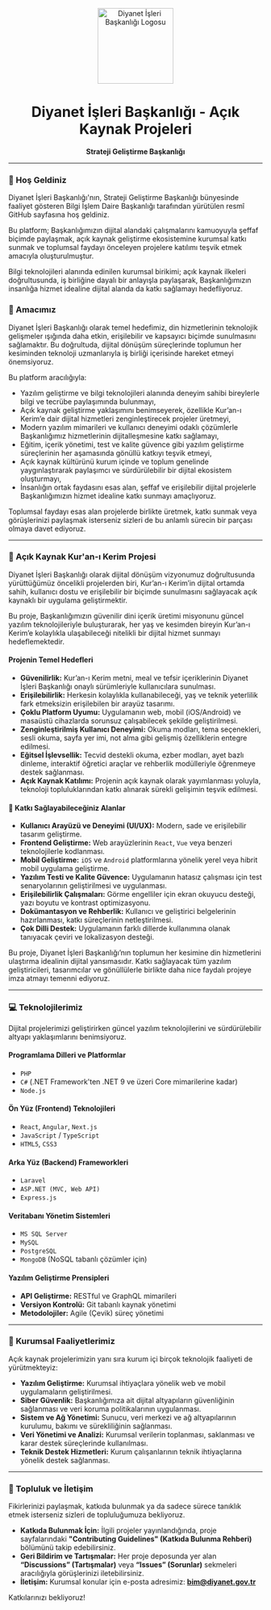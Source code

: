 <p align="center">
  <img src="https://upload.wikimedia.org/wikipedia/commons/4/4c/Diyanet_%C4%B0%C5%9Fleri_Ba%C5%9Fkanl%C4%B1%C4%9F%C4%B1_logo.svg" alt="Diyanet İşleri Başkanlığı Logosu" width="150"/>
</p>

<h1 align="center">Diyanet İşleri Başkanlığı - Açık Kaynak Projeleri</h1>
<p align="center">
  <strong>Strateji Geliştirme Başkanlığı</strong>
</p>

---

### 👋 Hoş Geldiniz

Diyanet İşleri Başkanlığı'nın, Strateji Geliştirme Başkanlığı bünyesinde faaliyet gösteren Bilgi İşlem Daire Başkanlığı tarafından yürütülen resmî GitHub sayfasına hoş geldiniz.

Bu platform; Başkanlığımızın dijital alandaki çalışmalarını kamuoyuyla şeffaf biçimde paylaşmak, açık kaynak geliştirme ekosistemine kurumsal katkı sunmak ve toplumsal faydayı önceleyen projelere katılımı teşvik etmek amacıyla oluşturulmuştur.

Bilgi teknolojileri alanında edinilen kurumsal birikimi; açık kaynak ilkeleri doğrultusunda, iş birliğine dayalı bir anlayışla paylaşarak, Başkanlığımızın insanlığa hizmet idealine dijital alanda da katkı sağlamayı hedefliyoruz.

### 🎯 Amacımız

Diyanet İşleri Başkanlığı olarak temel hedefimiz, din hizmetlerinin teknolojik gelişmeler ışığında daha etkin, erişilebilir ve kapsayıcı biçimde sunulmasını sağlamaktır. Bu doğrultuda, dijital dönüşüm süreçlerinde toplumun her kesiminden teknoloji uzmanlarıyla iş birliği içerisinde hareket etmeyi önemsiyoruz.

Bu platform aracılığıyla:
*   Yazılım geliştirme ve bilgi teknolojileri alanında deneyim sahibi bireylerle bilgi ve tecrübe paylaşımında bulunmayı,
*   Açık kaynak geliştirme yaklaşımını benimseyerek, özellikle Kur’an-ı Kerim’e dair dijital hizmetleri zenginleştirecek projeler üretmeyi,
*   Modern yazılım mimarileri ve kullanıcı deneyimi odaklı çözümlerle Başkanlığımız hizmetlerinin dijitalleşmesine katkı sağlamayı,
*   Eğitim, içerik yönetimi, test ve kalite güvence gibi yazılım geliştirme süreçlerinin her aşamasında gönüllü katkıyı teşvik etmeyi,
*   Açık kaynak kültürünü kurum içinde ve toplum genelinde yaygınlaştırarak paylaşımcı ve sürdürülebilir bir dijital ekosistem oluşturmayı,
*   İnsanlığın ortak faydasını esas alan, şeffaf ve erişilebilir dijital projelerle Başkanlığımızın hizmet idealine katkı sunmayı amaçlıyoruz.

Toplumsal faydayı esas alan projelerde birlikte üretmek, katkı sunmak veya görüşlerinizi paylaşmak isterseniz sizleri de bu anlamlı sürecin bir parçası olmaya davet ediyoruz.

---

### 📖 Açık Kaynak Kur'an-ı Kerim Projesi

Diyanet İşleri Başkanlığı olarak dijital dönüşüm vizyonumuz doğrultusunda yürüttüğümüz öncelikli projelerden biri, Kur’an-ı Kerim’in dijital ortamda sahih, kullanıcı dostu ve erişilebilir bir biçimde sunulmasını sağlayacak açık kaynaklı bir uygulama geliştirmektir.

Bu proje, Başkanlığımızın güvenilir dini içerik üretimi misyonunu güncel yazılım teknolojileriyle buluşturarak, her yaş ve kesimden bireyin Kur’an-ı Kerim’e kolaylıkla ulaşabileceği nitelikli bir dijital hizmet sunmayı hedeflemektedir.

#### Projenin Temel Hedefleri
*   **Güvenilirlik:** Kur’an-ı Kerim metni, meal ve tefsir içeriklerinin Diyanet İşleri Başkanlığı onaylı sürümleriyle kullanıcılara sunulması.
*   **Erişilebilirlik:** Herkesin kolaylıkla kullanabileceği, yaş ve teknik yeterlilik fark etmeksizin erişilebilen bir arayüz tasarımı.
*   **Çoklu Platform Uyumu:** Uygulamanın web, mobil (iOS/Android) ve masaüstü cihazlarda sorunsuz çalışabilecek şekilde geliştirilmesi.
*   **Zenginleştirilmiş Kullanıcı Deneyimi:** Okuma modları, tema seçenekleri, sesli okuma, sayfa yer imi, not alma gibi gelişmiş özelliklerin entegre edilmesi.
*   **Eğitsel İşlevsellik:** Tecvid destekli okuma, ezber modları, ayet bazlı dinleme, interaktif öğretici araçlar ve rehberlik modülleriyle öğrenmeye destek sağlanması.
*   **Açık Kaynak Katılımı:** Projenin açık kaynak olarak yayımlanması yoluyla, teknoloji topluluklarından katkı alınarak sürekli gelişimin teşvik edilmesi.

#### 🤝 Katkı Sağlayabileceğiniz Alanlar
*   **Kullanıcı Arayüzü ve Deneyimi (UI/UX):** Modern, sade ve erişilebilir tasarım geliştirme.
*   **Frontend Geliştirme:** Web arayüzlerinin `React`, `Vue` veya benzeri teknolojilerle kodlanması.
*   **Mobil Geliştirme:** `iOS` ve `Android` platformlarına yönelik yerel veya hibrit mobil uygulama geliştirme.
*   **Yazılım Testi ve Kalite Güvence:** Uygulamanın hatasız çalışması için test senaryolarının geliştirilmesi ve uygulanması.
*   **Erişilebilirlik Çalışmaları:** Görme engelliler için ekran okuyucu desteği, yazı boyutu ve kontrast optimizasyonu.
*   **Dokümantasyon ve Rehberlik:** Kullanıcı ve geliştirici belgelerinin hazırlanması, katkı süreçlerinin netleştirilmesi.
*   **Çok Dilli Destek:** Uygulamanın farklı dillerde kullanımına olanak tanıyacak çeviri ve lokalizasyon desteği.

Bu proje, Diyanet İşleri Başkanlığı’nın toplumun her kesimine din hizmetlerini ulaştırma idealinin dijital yansımasıdır. Katkı sağlayacak tüm yazılım geliştiricileri, tasarımcılar ve gönüllülerle birlikte daha nice faydalı projeye imza atmayı temenni ediyoruz.

---

### 💻 Teknolojilerimiz

Dijital projelerimizi geliştirirken güncel yazılım teknolojilerini ve sürdürülebilir altyapı yaklaşımlarını benimsiyoruz.

#### Programlama Dilleri ve Platformlar
*   `PHP`
*   `C#` (.NET Framework'ten .NET 9 ve üzeri Core mimarilerine kadar)
*   `Node.js`

#### Ön Yüz (Frontend) Teknolojileri
*   `React`, `Angular`, `Next.js`
*   `JavaScript` / `TypeScript`
*   `HTML5`, `CSS3`

#### Arka Yüz (Backend) Frameworkleri
*   `Laravel`
*   `ASP.NET (MVC, Web API)`
*   `Express.js`

#### Veritabanı Yönetim Sistemleri
*   `MS SQL Server`
*   `MySQL`
*   `PostgreSQL`
*   `MongoDB` (NoSQL tabanlı çözümler için)

#### Yazılım Geliştirme Prensipleri
*   **API Geliştirme:** RESTful ve GraphQL mimarileri
*   **Versiyon Kontrolü:** Git tabanlı kaynak yönetimi
*   **Metodolojiler:** Agile (Çevik) süreç yönetimi

---

### 🏢 Kurumsal Faaliyetlerimiz

Açık kaynak projelerimizin yanı sıra kurum içi birçok teknolojik faaliyeti de yürütmekteyiz:
*   **Yazılım Geliştirme:** Kurumsal ihtiyaçlara yönelik web ve mobil uygulamaların geliştirilmesi.
*   **Siber Güvenlik:** Başkanlığımıza ait dijital altyapıların güvenliğinin sağlanması ve veri koruma politikalarının uygulanması.
*   **Sistem ve Ağ Yönetimi:** Sunucu, veri merkezi ve ağ altyapılarının kurulumu, bakımı ve sürekliliğinin sağlanması.
*   **Veri Yönetimi ve Analizi:** Kurumsal verilerin toplanması, saklanması ve karar destek süreçlerinde kullanılması.
*   **Teknik Destek Hizmetleri:** Kurum çalışanlarının teknik ihtiyaçlarına yönelik destek sağlanması.

---

### 💬 Topluluk ve İletişim

Fikirlerinizi paylaşmak, katkıda bulunmak ya da sadece sürece tanıklık etmek isterseniz sizleri de topluluğumuza bekliyoruz.

*   **Katkıda Bulunmak İçin:** İlgili projeler yayınlandığında, proje sayfalarındaki **"Contributing Guidelines" (Katkıda Bulunma Rehberi)** bölümünü takip edebilirsiniz.
*   **Geri Bildirim ve Tartışmalar:** Her proje deposunda yer alan **“Discussions” (Tartışmalar)** veya **“Issues” (Sorunlar)** sekmeleri aracılığıyla görüşlerinizi iletebilirsiniz.
*   **İletişim:** Kurumsal konular için e-posta adresimiz: **[bim@diyanet.gov.tr](mailto:bim@diyanet.gov.tr)**

Katkılarınızı bekliyoruz!
